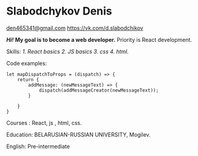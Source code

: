 # Slabodchykov Denis
den465341@gmail.com
https://vk.com/d.slabodchikov

_**Hi!**_
**My goal is to become a web developer.** Priority is React development.   

Skills: 
_1. React basics_
_2. JS basics_
_3. css_
_4. html._


Code examples: 
```
let mapDispatchToProps = (dispatch) => {
    return {
        addMessage: (newMessageText) => {
            dispatch(addMessageCreator(newMessageText));
        }

    }
}
```

Courses : React, js , html, css.

Education: BELARUSIAN-RUSSIAN UNIVERSITY, Mogilev.

English: Pre-intermediate
